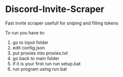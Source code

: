 # Discord-Invite-Scraper

Fast invite scraper usefull for sniping and filling tokens

To run you have to:
1. go to input folder
2. edit config.json
3. put proxies into proxies.txt
4. go back to main folder
5. if it is your first run run setup.bat
6. run program using run.bat
